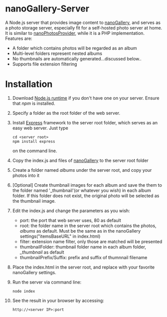 # nanoGallery-Server
A Node.js server that provides image content to [nanoGallery](http://nanogallery.brisbois.fr), and serves as a photo storage server, especially fit for a self-hosted photo server at home. It is similar to [nanoPhotosProvider](https://github.com/Kris-B/nanoPhotosProvider), while it is a PHP implementation. Features are:
* A folder which contains photos will be regarded as an album
* Multi-level folders represent nested albums
* No thumbnails are automatically generated...discussed below..
* Supports file extension filtering



# Installation
1. Download [Node.js runtime](https://nodejs.org/en/download/) if you don't have one on your server. Ensure that *npm* is installed.
1. Specify a folder as the root folder of the web server.
1. Install [Express](https://expressjs.com) framework to the server root folder, which serves as an easy web server. Just type

    ```
    cd <server root>
    npm install express
    ```

    on the command line.
1. Copy the index.js and files of [nanoGallery](http://nanogallery.brisbois.fr) to the server root folder
1. Create a folder named *albums* under the server root, and copy your photos into it
1. [Optional] Create thumbnail images for each album and save the them to the folder named '_thumbnail'(or whatever you wish) in each album folder. If this folder does not exist, the original photo will be selected as the thumbnail image.
1. Edit the index.js and change the parameters as you wish:

    * port: the port that web server uses, 80 as default
    * root: the folder name in the server root which contains the photos, *albums* as default. Must be the same as in the nanoGallery settings("itemsBaseURL" in index.html)
    * filter: extension name filter, only those are matched will be presented
    * thumbnailFolder: thumbnail folder name in each album folder, *_thumbnail* as default
    * thumbnailPrefix/Suffix: prefix and suffix of thumnnail filename


1. Place the index.html in the server root, and replace with your favorite nanoGallery settings.
1. Run the server via command line:

    ```
    node index
    ```

1. See the result in your browser by accessing:

    ```
    http://<server IP>:port
    ```

